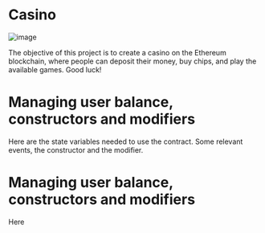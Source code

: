 # Casino
![image](https://user-images.githubusercontent.com/101097089/163240320-0f3d47f9-d799-4c47-ab25-7aede6f9568d.png)

The objective of this project is to create a casino on the Ethereum blockchain, where people can deposit their money, buy chips, and play the available games. Good luck!

# Managing user balance, constructors and modifiers

Here are the state variables needed to use the contract.
Some relevant events, the constructor and the modifier.

# Managing user balance, constructors and modifiers

Here
